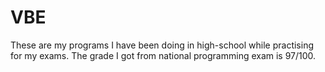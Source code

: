 # VBE

These are my programs I have been doing in high-school while practising for my exams.
The grade I got from national programming exam is 97/100.
